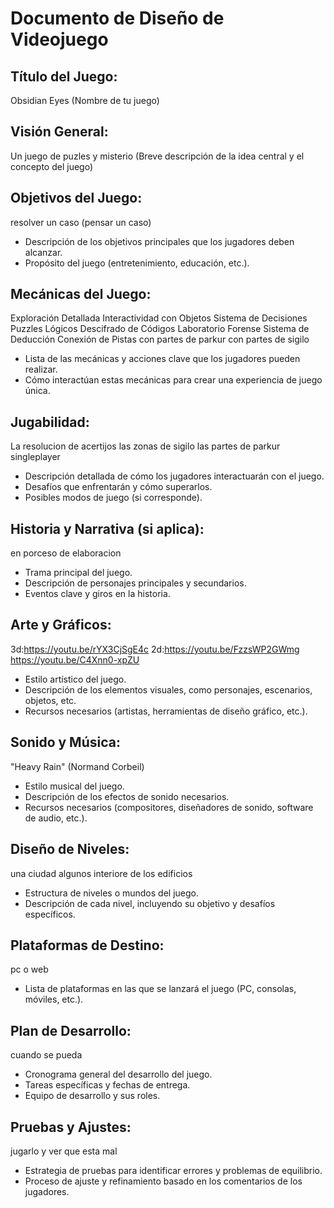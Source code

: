 # Documento de Diseño de Videojuego

## Título del Juego:
Obsidian Eyes
(Nombre de tu juego)

## Visión General:
Un juego de puzles y misterio
(Breve descripción de la idea central y el concepto del juego)

## Objetivos del Juego:
resolver un caso (pensar un caso)
- Descripción de los objetivos principales que los jugadores deben alcanzar.
- Propósito del juego (entretenimiento, educación, etc.).

## Mecánicas del Juego:
Exploración Detallada
Interactividad con Objetos
Sistema de Decisiones
Puzzles Lógicos
Descifrado de Códigos
Laboratorio Forense
Sistema de Deducción
Conexión de Pistas
con partes de parkur
con partes de sigilo
- Lista de las mecánicas y acciones clave que los jugadores pueden realizar.
- Cómo interactúan estas mecánicas para crear una experiencia de juego única.

## Jugabilidad:
<!-- Diseñar un acertijo de ejemplo para prototipado -->
La resolucion de acertijos
las zonas de sigilo 
las partes de parkur
singleplayer
- Descripción detallada de cómo los jugadores interactuarán con el juego.
- Desafíos que enfrentarán y cómo superarlos.
- Posibles modos de juego (si corresponde).

## Historia y Narrativa (si aplica):
en porceso de elaboracion
- Trama principal del juego.
- Descripción de personajes principales y secundarios.
- Eventos clave y giros en la historia.

## Arte y Gráficos:
3d:https://youtu.be/rYX3CjSgE4c
2d:https://youtu.be/FzzsWP2GWmg
https://youtu.be/C4Xnn0-xpZU
- Estilo artístico del juego.
- Descripción de los elementos visuales, como personajes, escenarios, objetos, etc.
- Recursos necesarios (artistas, herramientas de diseño gráfico, etc.).

## Sonido y Música:
"Heavy Rain" (Normand Corbeil)
- Estilo musical del juego.
- Descripción de los efectos de sonido necesarios.
- Recursos necesarios (compositores, diseñadores de sonido, software de audio, etc.).

## Diseño de Niveles:
una ciudad algunos interiore de los edificios 
- Estructura de niveles o mundos del juego.
- Descripción de cada nivel, incluyendo su objetivo y desafíos específicos.

## Plataformas de Destino:
pc o web
- Lista de plataformas en las que se lanzará el juego (PC, consolas, móviles, etc.).

## Plan de Desarrollo:
cuando se pueda
- Cronograma general del desarrollo del juego.
- Tareas específicas y fechas de entrega.
- Equipo de desarrollo y sus roles.

## Pruebas y Ajustes:
jugarlo y ver que esta mal
- Estrategia de pruebas para identificar errores y problemas de equilibrio.
- Proceso de ajuste y refinamiento basado en los comentarios de los jugadores.
